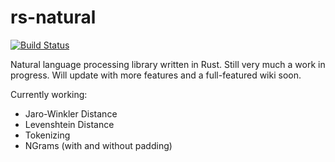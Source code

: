 rs-natural
==========

[![Build Status](https://travis-ci.org/cjqed/rs-natural.svg?branch=master)](https://travis-ci.org/cjqed/rs-natural)

Natural language processing library written in Rust. Still very much a work in progress. Will update with more features and a full-featured wiki soon.

Currently working:

* Jaro-Winkler Distance
* Levenshtein Distance
* Tokenizing
* NGrams (with and without padding) 